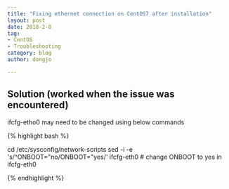 ```yaml
---
title: "Fixing ethernet connection on CentOS7 after installation"
layout: post
date: 2018-2-8
tag:
- CentOS
- Troubleshooting
category: blog
author: dongjo

---
```


## Solution (worked when the issue was encountered)

ifcfg-etho0 may need to be changed using below commands

{% highlight bash %}

cd /etc/sysconfig/network-scripts
sed -i -e 's/^ONBOOT="no/ONBOOT="yes/' ifcfg-eth0 # change ONBOOT to yes in ifcfg-eth0

{% endhighlight %}